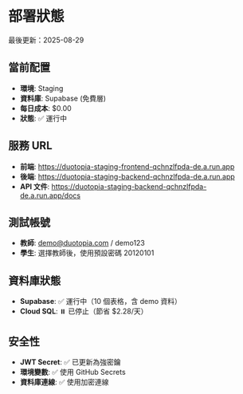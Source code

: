 # 部署狀態

最後更新：2025-08-29

## 當前配置
- **環境**: Staging
- **資料庫**: Supabase (免費層)
- **每日成本**: $0.00
- **狀態**: ✅ 運行中

## 服務 URL
- **前端**: https://duotopia-staging-frontend-qchnzlfpda-de.a.run.app
- **後端**: https://duotopia-staging-backend-qchnzlfpda-de.a.run.app
- **API 文件**: https://duotopia-staging-backend-qchnzlfpda-de.a.run.app/docs

## 測試帳號
- **教師**: demo@duotopia.com / demo123
- **學生**: 選擇教師後，使用預設密碼 20120101

## 資料庫狀態
- **Supabase**: ✅ 運行中（10 個表格，含 demo 資料）
- **Cloud SQL**: ⏸️ 已停止（節省 $2.28/天）

## 安全性
- **JWT Secret**: ✅ 已更新為強密鑰
- **環境變數**: ✅ 使用 GitHub Secrets
- **資料庫連線**: ✅ 使用加密連線
